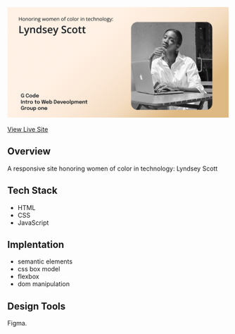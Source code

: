 


![Lyndsey Scott](lscover.png?raw=true)

[View Live Site](https://lyndseyscott.vercel.app/)
## **Overview**
A responsive site honoring women of color in technology: Lyndsey Scott


## **Tech Stack**
 * HTML
 *  CSS
 *  JavaScript


## **Implentation**
* semantic elements
* css box model
* flexbox
* dom manipulation


 ## **Design Tools**
 Figma.

